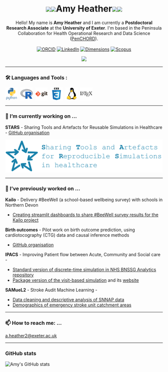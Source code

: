 <h1 align="center"><img
src="https://media.giphy.com/media/gKBbrdLFxIRoM3CyWx/giphy.gif" height="40" /><img
src="https://media.giphy.com/media/VFZDvzCzOf7oYTtYHG/giphy.gif" height="40" />Amy Heather<img
src="https://media.giphy.com/media/LOactPJKWtNLyErSCr/giphy.gif" height="30" /><img
src="https://media.giphy.com/media/loLCwSfArr6hBTE4nI/giphy.gif" height="40" /></h1>

<div align="center">

  <a>Hello! My name is **Amy Heather** and I am currently a **Postdoctoral Research Associate** at the **University of Exeter**. I'm based in the Peninsula Collaboration for Health Operational Research and Data Science ([PenCHORD](https://penchord.github.io/web/intro.html)).</a>
  <br>
  <br>
  <a href="orcid">[![ORCID](https://img.shields.io/badge/ORCID-0000--0002--6596--3479-brightgreen)](https://orcid.org/0000-0002-6596-3479)</a>
  <a href="linkedin">[![LinkedIn](https://img.shields.io/badge/LinkedIn-Amy_Heather-0A66C2)](https://www.linkedin.com/in/amyheather/)</a>
  <a href="dimensions">[![Dimensions](https://img.shields.io/badge/Dimensions-ur.011030126111.42-yellow)](https://app.dimensions.ai/discover/publication?and_facet_researcher=ur.011030126111.42)</a>
  <a href="scopus">[![Scopus](https://img.shields.io/badge/Scopus-58306926100-e7c6ff)](https://www.scopus.com/authid/detail.uri?authorId=58306926100)</a>

</div>

<div id="header" align="center">
  <img src="https://media.giphy.com/media/1GEATImIxEXVR79Dhk/giphy.gif" width="400"/>
</div>


---

### :hammer_and_wrench: Languages and Tools :

<div>
  <img src="https://github.com/devicons/devicon/blob/master/icons/python/python-original-wordmark.svg" title="Python" alt="Python" width="40" height="40"/>&nbsp;
  <img src="https://github.com/devicons/devicon/blob/master/icons/r/r-original.svg" title="R" alt="R" width="40" height="40"/>&nbsp;
  <img src="https://github.com/devicons/devicon/blob/master/icons/git/git-original-wordmark.svg" title="Git" alt="Git" width="40" height="40"/>&nbsp;
  <img src="https://github.com/devicons/devicon/blob/master/icons/css3/css3-original-wordmark.svg" title="CSS" alt="CSS" width="40" height="40"/>&nbsp;
  <img src="https://github.com/devicons/devicon/blob/master/icons/linux/linux-original.svg" title="Linux" alt="Linux" width="40" height="40"/>&nbsp;
  <img src="https://github.com/devicons/devicon/blob/master/icons/latex/latex-original.svg" title="Latex" alt="Latex" width="40" height="40"/>&nbsp;
</div>

---

### 🌱 I’m currently working on ...

**STARS** - Sharing Tools and Artefacts for Reusable Simulations in Healthcare - [GitHub organisation](https://github.com/pythonhealthdatascience)

<a href="https://github.com/pythonhealthdatascience">
<img src="https://raw.githubusercontent.com/pythonhealthdatascience/stars-logo/refs/heads/main/stars_banner.png" alt="STARS logo and banner">
</a>

---

### 🔭 I’ve previously worked on ...

**Kailo** - Delivery #BeeWell (a school-based wellbeing survey) with schools in Northern Devon
* [Creating streamlit dashboards to share #BeeWell survey results for the Kailo project](https://github.com/orgs/kailo-beewell/repositories)

**Birth outcomes** - Pilot work on birth outcome prediction, using cardiotocography (CTG) data and causal inference methods
* [GitHub organisation](https://github.com/birth-outcomes)

**IPACS** - Improving Patient flow between Acute, Community and Social care -
* [Standard version of discrete-time simulation in NHS BNSSG Analytics repository](https://github.com/nhs-bnssg-analytics/ipacs-model)
* [Package version of the visit-based simulation](https://github.com/amyheather/ipacs) and its [website](https://amyheather.github.io/ipacs/)

**SAMueL2** - Stroke Audit Machine Learning -
* [Data cleaning and descriptive analysis of SNNAP data](https://github.com/samuel-book/samuel_2_data_prep)
* [Demographics of emergency stroke unit catchment areas](https://github.com/samuel-book/stroke_unit_demographics)

---

### 📫 How to reach me: ...
a.heather2@exeter.ac.uk

---

### GitHub stats

![Amy's GitHub stats](https://github-readme-stats.vercel.app/api?username=amyheather&show=reviews,discussions_started,discussions_answered,prs_merged,prs_merged_percentage\&rank_icon=github)
